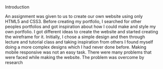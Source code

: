 Introduction

An assignment was given to us to create our own website using only HTML5 and CSS3. Before creating my portfolio, I searched for other peoples portfolios and got inspiration about how I could make and style my own portfolio. I got different ideas to create the website and started creating the wireframe for it. Initially, I chose a simple design and then through lecture and tutorial class and taking inspiration from others I found myself doing a more complex designs which I had never done before. Making mobile responsive was not an easy task. There were many problems that were faced while making the website. The problem was overcome by research 
